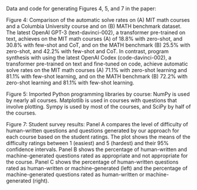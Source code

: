 Data and code for generating Figures 4, 5, and 7 in the paper:

Figure 4: Comparison of the automatic solve rates on (A) MIT math courses and a Columbia University course and on (B) MATH benchmark dataset. The latest OpenAI GPT-3 (text-davinci-002), a transformer pre-trained on text, achieves on the MIT math courses (A) of 18.8% with zero-shot, and 30.8% with few-shot and CoT, and on the MATH benchmark (B) 25.5% with zero-shot, and 42.2% with few-shot and CoT. In contrast, program synthesis with using the latest OpenAI Codex (code-davinci-002), a transformer pre-trained on text and fine-tuned on code, achieve automatic solve rates on the MIT math courses (A) 71.1% with zero-shot learning and 81.1% with few-shot learning, and on the MATH benchmark (B) 72.2% with zero-shot learning and 81.1% with few-shot learning.

Figure 5: Imported Python programming libraries by course: NumPy is used by nearly
all courses. Matplotlib is used in courses with questions that involve plotting. Sympy
is used by most of the courses, and SciPy by half of the courses.

Figure 7: Student survey results: Panel A compares the level of difficulty of human-written questions and questions generated by our approach for each course based on the student ratings. The plot shows the means of the difficulty ratings between 1 (easiest) and 5 (hardest) and their 95% confidence intervals. Panel B shows the percentage of human-written and machine-generated questions rated as appropriate and not appropriate for the course. Panel C shows the percentage of human-written questions rated as human-written or machine-generated (left) and the percentage of machine-generated questions rated as human-written or machine-generated (right).
